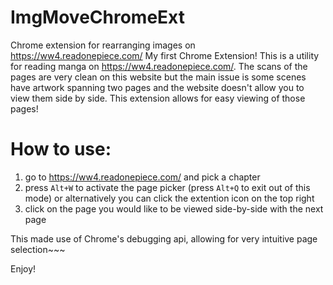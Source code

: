 # ImgMoveChromeExt
Chrome extension for rearranging images on https://ww4.readonepiece.com/ 
My first Chrome Extension! This is a utility for reading manga on https://ww4.readonepiece.com/. The scans of the pages are very clean on this website
but the main issue is some scenes have artwork spanning two pages and the website doesn't allow you to view them side by side. This extension
allows for easy viewing of those pages!

# How to use:
1. go to https://ww4.readonepiece.com/ and pick a chapter
1. press `Alt+W` to activate the page picker (press `Alt+Q` to exit out of this mode) or alternatively you can click the extention icon on the top right
1. click on the page you would like to be viewed side-by-side with the next page

This made use of Chrome's debugging api, allowing for very intuitive page selection~~~

Enjoy!
